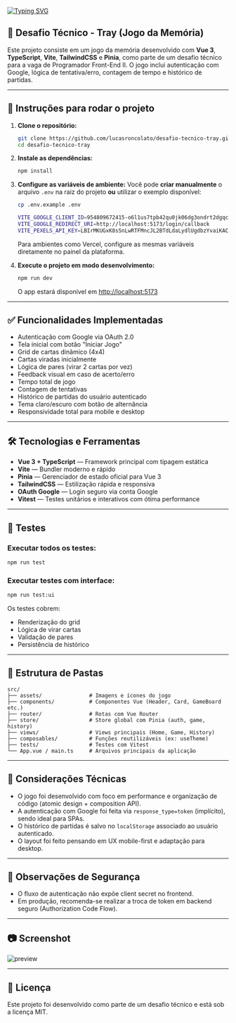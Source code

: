 [![Typing SVG](https://readme-typing-svg.demolab.com?font=Fira+Code&pause=1000&color=9E1FF7&width=700&lines=Case+Tray+%7C+Jogo+da+Mem%C3%B3ria)](https://git.io/typing-svg)

## 🧠 Desafio Técnico - Tray (Jogo da Memória)

Este projeto consiste em um jogo da memória desenvolvido com **Vue 3**, **TypeScript**, **Vite**, **TailwindCSS** e **Pinia**, como parte de um desafio técnico para a vaga de Programador Front-End II. O jogo inclui autenticação com Google, lógica de tentativa/erro, contagem de tempo e histórico de partidas.

---

## 🚀 Instruções para rodar o projeto

1. **Clone o repositório:**

   ```bash
   git clone https://github.com/lucasroncolato/desafio-tecnico-tray.git
   cd desafio-tecnico-tray
   ```

2. **Instale as dependências:**

   ```bash
   npm install
   ```

3. **Configure as variáveis de ambiente:**
   Você pode **criar manualmente** o arquivo `.env` na raiz do projeto **ou** utilizar o exemplo disponível:

   ```bash
   cp .env.example .env

   VITE_GOOGLE_CLIENT_ID=954809672415-o6l1us7tpb42qu0jk06dg3ondrt2dgqc.apps.googleusercontent.com
   VITE_GOOGLE_REDIRECT_URI=http://localhost:5173/login/callback
   VITE_PEXELS_API_KEY=LBIrMKUGxK8sSnLwRTFMncJL2BTdLdaLydlUgdbzYvaiKACnmYr6rER6
   ```

   Para ambientes como Vercel, configure as mesmas variáveis diretamente no painel da plataforma.

4. **Execute o projeto em modo desenvolvimento:**
   ```bash
   npm run dev
   ```
   O app estará disponível em [http://localhost:5173](http://localhost:5173)

---

## ✅ Funcionalidades Implementadas

- Autenticação com Google via OAuth 2.0
- Tela inicial com botão "Iniciar Jogo"
- Grid de cartas dinâmico (4x4)
- Cartas viradas inicialmente
- Lógica de pares (virar 2 cartas por vez)
- Feedback visual em caso de acerto/erro
- Tempo total de jogo
- Contagem de tentativas
- Histórico de partidas do usuário autenticado
- Tema claro/escuro com botão de alternância
- Responsividade total para mobile e desktop

---

## 🛠️ Tecnologias e Ferramentas

- **Vue 3 + TypeScript** — Framework principal com tipagem estática
- **Vite** — Bundler moderno e rápido
- **Pinia** — Gerenciador de estado oficial para Vue 3
- **TailwindCSS** — Estilização rápida e responsiva
- **OAuth Google** — Login seguro via conta Google
- **Vitest** — Testes unitários e interativos com ótima performance

---

## 🧪 Testes

### Executar todos os testes:

```bash
npm run test
```

### Executar testes com interface:

```bash
npm run test:ui
```

Os testes cobrem:

- Renderização do grid
- Lógica de virar cartas
- Validação de pares
- Persistência de histórico

---

## 📁 Estrutura de Pastas

```plaintext
src/
├── assets/               # Imagens e ícones do jogo
├── components/           # Componentes Vue (Header, Card, GameBoard etc.)
├── router/               # Rotas com Vue Router
├── store/                # Store global com Pinia (auth, game, history)
├── views/                # Views principais (Home, Game, History)
├── composables/          # Funções reutilizáveis (ex: useTheme)
├── tests/                # Testes com Vitest
└── App.vue / main.ts     # Arquivos principais da aplicação
```

---

## 📌 Considerações Técnicas

- O jogo foi desenvolvido com foco em performance e organização de código (atomic design + composition API).
- A autenticação com Google foi feita via `response_type=token` (implícito), sendo ideal para SPAs.
- O histórico de partidas é salvo no `localStorage` associado ao usuário autenticado.
- O layout foi feito pensando em UX mobile-first e adaptação para desktop.

---

## 🔐 Observações de Segurança

- O fluxo de autenticação não expõe client secret no frontend.
- Em produção, recomenda-se realizar a troca de token em backend seguro (Authorization Code Flow).

---

## 📷 Screenshot

![preview](https://raw.githubusercontent.com/lucasroncolato/desafio-tecnico-tray/main/public/preview.png)

---

## 📜 Licença

Este projeto foi desenvolvido como parte de um desafio técnico e está sob a licença MIT.
